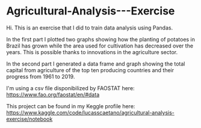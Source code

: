 # Agricultural-Analysis---Exercise

Hi. This is an exercise that I did to train data analysis using Pandas.

In the first part I plotted two graphs showing how the planting of potatoes in Brazil has grown while the area used for cultivation has decreased over the years. This is possible thanks to innovations in the agriculture sector.

In the second part I generated a data frame and graph showing the total capital from agriculture of the top ten producing countries and their progress from 1961 to 2019.

I'm using a csv file disponibilized by FAOSTAT here: https://www.fao.org/faostat/en/#data

This project can be found in my Keggle profile here: https://www.kaggle.com/code/lucasscaetano/agricultural-analysis-exercise/notebook
